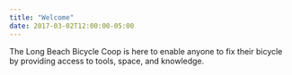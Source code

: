 ```yaml
---
title: "Welcome"
date: 2017-03-02T12:00:00-05:00
---
```


The Long Beach Bicycle Coop is here to enable anyone to fix their bicycle by providing access to tools, space, and knowledge.
